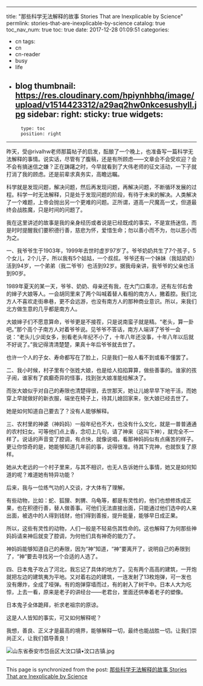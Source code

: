 
---
title: "那些科学无法解释的故事 Stories That are Inexplicable by Science"
permlink: stories-that-are-inexplicable-by-science
catalog: true
toc_nav_num: true
toc: true
date: 2017-12-28 01:09:51
categories:
- cn
tags:
- cn
- cn-reader
- busy
- life
- blog
thumbnail: https://res.cloudinary.com/hpiynhbhq/image/upload/v1514423312/a29aq2hw0nkcesushyll.jpg
sidebar:
    right:
        sticky: true
widgets:
    -
        type: toc
        position: right
---


昨天，受@rivalhw老师那篇帖子的启发，酝酿了一个晚上，也准备写一篇科学无法解释的事情。说实话，尽管有了腹稿，还是有所顾虑——文章会不会受欢迎？会不会有搞迷信之嫌？正在踌躇之时，今早就看到了大伟老师的征文活动，一下子就打消了我的顾虑。还是前辈求真务实，高瞻远瞩。

科学就是发现问题，解决问题，然后再发现问题，再解决问题，不断循环发展的过程。科学一时无法解释，只是处于发现问题的阶段，有待于未来的解决。人类解决了一个难题，上帝会抛出另一个更难的问题。正所谓，道高一尺魔高一丈，但道最终会战胜魔，只是时间的问题了。

我在这里讲述的故事是我的亲身经历或者说是已经既成的事实，不是宣扬迷信，而是时时提醒我们要积德行善，慈悲为怀，爱惜生命；勿以善小而不为，勿以恶小而为之。

一、我爷爷生于1903年，1999年去世时虚岁97岁了。爷爷奶奶共生了7个孩子，5个女儿，2个儿子，所以我有5个姑姑，一个叔叔。爷爷还有一个妹妹（我姑奶奶）活到94岁，一个弟弟（我二爷爷）也活到92岁。据我母亲讲，我爷爷的父亲也活到90岁。

1989年夏天的某一天，爷爷、奶奶、母亲还有我，在大门口乘凉，还有左邻右舍的婶子大娘等人。一会胡同里来了两个叫喊着替人看相的南方人，撇着腔。我们北方人不喜欢走街串巷，更不会远游，也没有南方人的那种商业意识。所以，来我们北方做生意的几乎都是南方人。

大娘婶子们不愿意算命，爷爷更是不接茬，只是说南蛮子就是精。“老头，算一卦吧。”那个高个子南方人对着爷爷说。见爷爷不答话，南方人端详了爷爷一会说：“老头儿少闺女多，别看老头年纪不小了，十年八年还没事，十年八年以后就不好说了。”我记得清清楚楚，果真十年后爷爷就去世了。

也许一个人的子女、寿命都写在了脸上，只是我们一般人看不到或看不懂罢了。

二、我小时候，村子里有个张姓大娘，也是给人掐掐算算，做些善事的。谁家的孩子闹，谁家有了疯癫奇异的怪事，找到张大娘准能给解决了。

而张大娘似乎对自己的寿限也清楚得很，去世那天，她让儿媳早早下地干活，而她穿上早就做好的新衣服，端坐在椅子上，待其儿媳回家来，张大娘已经去世了。

她是如何知道自己要去了？没有人能够解释。

三、农村里的神婆（神妈妈）一般年纪也不大，也没有什么文化，就是一普普通通的农村妇女。可等他们点上香，念叨上几句，请了神来（这叫下神），就完全不一样了。说话的声音变了腔调，有点快，就像说唱，看那神妈妈似有点痛苦的样子。更让你惊奇的是，她能够知道几年前的事，说得很准。待其下完神，也就恢复了原样。

她从大老远的一个村子里来，与其不相识，也无人告诉她什么事情，她又是如何知道的呢？难道她有特异功能？

后来，我与一位练气功的人交谈，才大体有了理解。

有些动物，比如：蛇、狐狸、刺猬、乌龟等，都是有灵性的，他们也想修炼成正果，也在积德行善，替人做善事。可他们无法直接出面，只能通过他们选中的人来出面，被选中的人得到钱财，他们得到善报，提升能量，能够早日成正果。

所以，这些有灵性的动物，人们一般是不轻易伤其性命的。这也解释了为何那些神妈妈请来神后就变了腔调，为何他们具有神奇的能力了。

神妈妈能够知道自己的寿限，因为“神”知道，“神”要离开了，说明自己的寿限到了，“神”要去寻找另一个合适的人选了。

四、日本鬼子攻占了河北，我忘记了具体的地方了。见有两个高高的建筑，一开炮就把左边的建筑夷为平地。又对着右边的建筑，一连发射了13枚炮弹，可一发也没有爆炸，全成了哑弹。有的炮弹穿墙而过，有的射入了树干中。日本人大为吃惊，上去一看，原来是老子的讲经台——老君台，里面还供奉着老子的塑像。

日本鬼子全体跪拜，祈求老祖宗的原谅。

这是人人皆知的事实，可又如何解释呢？

我想，善良、正义才是最高的境界，能够解释一切，最终也能战胜一切。让我们崇尚正义，让我们倡导善良！

![山东省泰安市岱岳区大汶口镇•汶口古镇.jpg](https://res.cloudinary.com/hpiynhbhq/image/upload/v1514423312/a29aq2hw0nkcesushyll.jpg)

- - -

This page is synchronized from the post: [那些科学无法解释的故事 Stories That are Inexplicable by Science](https://steemit.com/@bring/stories-that-are-inexplicable-by-science)
